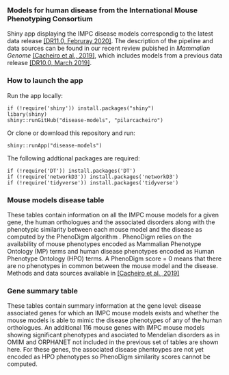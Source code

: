 ### Models for human disease from the International Mouse Phenotyping Consortium
Shiny app displaying the IMPC disease models correspondig to the latest data release [[DR11.0, Februray 2020]](https://www.mousephenotype.org/data/release). The description of the pipeline and data sources can be found in our recent review pubished in *Mammalian Genome* [[Cacheiro et al., 2019]](https://link.springer.com/article/10.1007/s00335-019-09804-5), which includes models from a previous data release [[DR10.0, March 2019]](https://www.mousephenotype.org/data/previous-releases/10.0).

### How to launch the app
Run the app locally:

```
if (!require('shiny')) install.packages("shiny")
libary(shiny)
shiny::runGitHub("disease-models", "pilarcacheiro")
```

Or clone or download this repository and run:
```
shiny::runApp("disease-models")
```

The following addtional packages are required:
```
if (!require('DT')) install.packages('DT')
if (!require('networkD3')) install.packages('networkD3')
if (!require('tidyverse')) install.packages('tidyverse')
```
### Mouse models disease table
These tables contain information on all the IMPC mouse models for a given gene, the human orthologues and the associated disorders along with the phenotypic similarity between each mouse model and the disease as computed by the PhenoDigm algorithm . PhenoDigm relies on the availability of mouse phenotypes encoded as Mammalian Phenotype Ontology (MP) terms and human disease phenotypes encoded as Human Phenotype Ontology (HPO) terms.
A PhenoDigm score = 0 means that there are no phenotypes in common between the mouse model and the disease.
Methods and data sources available in [[Cacheiro et al., 2019]](https://link.springer.com/article/10.1007/s00335-019-09804-5)

### Gene summary table
These tables contain summary information at the gene level: disease associated genes for which an IMPC mouse models exists and whether the mouse models is able to mimic the disease phenotypes of any of the human orthologues.
An additional 116  mouse genes with IMPC mouse models showing significant phenotypes and asociated to Mendelian disorders as in OMIM and ORPHANET not included in the previous set of tables are shown here. For these genes, the associated disease phentoypes are not yet encoded as HPO phenotypes so PhenoDigm similarity scores cannot be computed.





